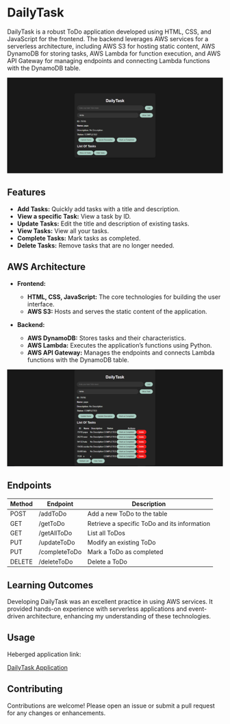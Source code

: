 # DailyTask

DailyTask is a robust ToDo application developed using HTML, CSS, and JavaScript for the frontend. The backend leverages AWS services for a serverless architecture, including AWS S3 for hosting static content, AWS DynamoDB for storing tasks, AWS Lambda for function execution, and AWS API Gateway for managing endpoints and connecting Lambda functions with the DynamoDB table.

![Landing Page](showtask.png)

## Features

- **Add Tasks:** Quickly add tasks with a title and description.
- **View a specific Task:** View a task by ID.
- **Update Tasks:** Edit the title and description of existing tasks.
- **View Tasks:** View all your tasks.
- **Complete Tasks:** Mark tasks as completed.
- **Delete Tasks:** Remove tasks that are no longer needed.

## AWS Architecture

- **Frontend:**
  - **HTML, CSS, JavaScript:** The core technologies for building the user interface.
  - **AWS S3:** Hosts and serves the static content of the application.

- **Backend:**
  - **AWS DynamoDB:** Stores tasks and their characteristics.
  - **AWS Lambda:** Executes the application’s functions using Python.
  - **AWS API Gateway:** Manages the endpoints and connects Lambda functions with the DynamoDB table.
    
![Landing Page](fullpage.png)

## Endpoints

| Method | Endpoint         | Description                                 |
|--------|------------------|---------------------------------------------|
| POST   | /addToDo         | Add a new ToDo to the table                 |
| GET    | /getToDo         | Retrieve a specific ToDo and its information|
| GET    | /getAllToDo      | List all ToDos                              |
| PUT    | /updateToDo      | Modify an existing ToDo                     |
| PUT    | /completeToDo    | Mark a ToDo as completed                    |
| DELETE | /deleteToDo      | Delete a ToDo                               |

## Learning Outcomes

Developing DailyTask was an excellent practice in using AWS services. It provided hands-on experience with serverless applications and event-driven architecture, enhancing my understanding of these technologies.

## Usage

Heberged application link:

[DailyTask Application](http://todoapp-imad.s3-website-us-east-1.amazonaws.com/)

## Contributing

Contributions are welcome! Please open an issue or submit a pull request for any changes or enhancements.
